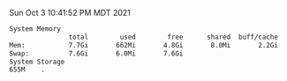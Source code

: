 Sun Oct  3 10:41:52 PM MDT 2021
```bash
System Memory
               total        used        free      shared  buff/cache   available
Mem:           7.7Gi       662Mi       4.8Gi       8.0Mi       2.2Gi       6.7Gi
Swap:          7.6Gi       6.0Mi       7.6Gi
System Storage
655M	.
```
